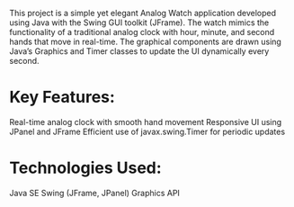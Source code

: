 This project is a simple yet elegant Analog Watch application developed using Java with the Swing GUI toolkit (JFrame). The watch mimics the functionality of 
a traditional analog clock with hour, minute, and second hands that move in real-time. The graphical components are drawn using Java’s Graphics and Timer classes to update the UI dynamically every second.

Key Features:
=======================
Real-time analog clock with smooth hand movement
Responsive UI using JPanel and JFrame
Efficient use of javax.swing.Timer for periodic updates

Technologies Used:
==================
Java SE
Swing (JFrame, JPanel)
Graphics API
